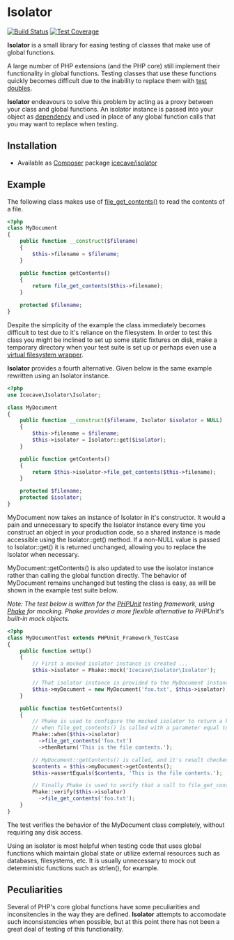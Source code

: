 # Isolator

[![Build Status](https://api.travis-ci.org/IcecaveStudios/isolator.png)](http://travis-ci.org/IcecaveStudios/isolator)
[![Test Coverage](http://icecave.com.au/isolator/coverage-report/coverage.png)](http://icecave.com.au/isolator/coverage-report/index.html)

**Isolator** is a small library for easing testing of classes that make use of global functions.

A large number of PHP extensions (and the PHP core) still implement their functionality in global functions.
Testing classes that use these functions quickly becomes difficult due to the inability to replace them with [test doubles](http://en.wikipedia.org/wiki/Test_double).

**Isolator** endeavours to solve this problem by acting as a proxy between your class and global functions.
An isolator instance is passed into your object as [dependency](http://en.wikipedia.org/wiki/Dependency_injection) and
used in place of any global function calls that you may want to replace when testing.

## Installation

* Available as [Composer](http://getcomposer.org) package [icecave/isolator](https://packagist.org/packages/icecave/isolator)

## Example

The following class makes use of [file_get_contents()](http://php.net/manual/en/function.file-get-contents.php) to read the contents of a file.

```php
<?php
class MyDocument
{
    public function __construct($filename)
    {
        $this->filename = $filename;
    }

    public function getContents()
    {
        return file_get_contents($this->filename);
    }

    protected $filename;
}
```

Despite the simplicity of the example the class immediately becomes difficult to test due to it's reliance on the filesystem.
In order to test this class you might be inclined to set up some static fixtures on disk, make a temporary directory when your test suite
is set up or perhaps even use a [virtual filesystem wrapper](http://code.google.com/p/bovigo/wiki/vfsStream).

**Isolator** provides a fourth alternative. Given below is the same example rewritten using an Isolator instance.

```php
<?php
use Icecave\Isolator\Isolator;

class MyDocument
{
    public function __construct($filename, Isolator $isolator = NULL)
    {
        $this->filename = $filename;
        $this->isolator = Isolator::get($isolator);
    }

    public function getContents()
    {
        return $this->isolator->file_get_contents($this->filename);
    }

    protected $filename;
    protected $isolator;
}
```

MyDocument now takes an instance of Isolator in it's constructor. It would a pain and unnecessary to specify the Isolator instance every time you construct an object in your production code, so a shared instance is made accessible using the Isolator::get() method. If a non-NULL value is passed to Isolator::get() it is returned unchanged, allowing you to replace the Isolator when necessary.

MyDocument::getContents() is also updated to use the isolator instance rather than calling the global function directly. The behavior of MyDocument remains unchanged but testing the class is easy, as will be shown in the example test suite below.

*Note: The test below is written for the [PHPUnit](http://www.phpunit.de) testing framework, using [Phake](https://github.com/mlively/Phake) for mocking. Phake provides a more flexible alternative to PHPUnit's built-in mock objects.*

```php
<?php
class MyDocumentTest extends PHPUnit_Framework_TestCase
{
    public function setUp()
    {
        // First a mocked isolator instance is created ...
        $this->isolator = Phake::mock('Icecave\Isolator\Isolator');

        // That isolator instance is provided to the MyDocument instance that is to be tested ...
        $this->myDocument = new MyDocument('foo.txt', $this->isolator);
    }

    public function testGetContents()
    {
        // Phake is used to configure the mocked isolator to return a known string
        // when file_get_contents() is called with a parameter equal to 'foo.txt' ...
        Phake::when($this->isolator)
          ->file_get_contents('foo.txt')
          ->thenReturn('This is the file contents.');

        // MyDocument::getContents() is called, and it's result checked ...
        $contents = $this->myDocument->getContents();
        $this->assertEquals($contents, 'This is the file contents.');

        // Finally Phake is used to verify that a call to file_get_contents() was made as expected ...
        Phake::verify($this->isolator)
          ->file_get_contents('foo.txt');
    }
}
```

The test verifies the behavior of the MyDocument class completely, without requiring any disk access.

Using an isolator is most helpful when testing code that uses global functions which maintain global state or utilize external resources such as databases, filesystems, etc. It is usually unnecessary to mock out deterministic functions such as strlen(), for example.

## Peculiarities

Several of PHP's core global functions have some peculiarities and inconsitencies in the way they are defined. **Isolator** attempts to accomodate such inconsistencies when possible, but at this point there has not been a great deal of testing of this functionality.
